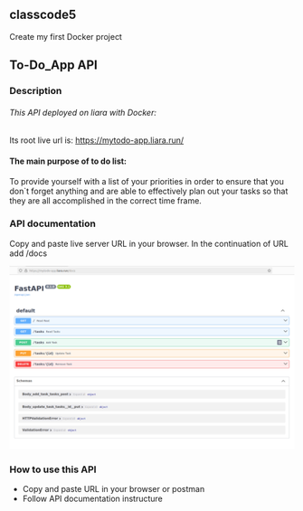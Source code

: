 ## classcode5

Create my first Docker project

## To-Do_App API


### Description

###### This API deployed on liara with Docker:
Its root live url is: https://mytodo-app.liara.run/

#### The main purpose of to do list:
To provide yourself with a list of your priorities in order to ensure that you don`t
forget anything and are able to effectively plan out your tasks so that they are all
accomplished in the correct time frame.



### API documentation

Copy and paste live server URL in your browser. In the continuation of URL add /docs

![documentation](https://github.com/FahimeMirveisi/Python_for_Deployment/blob/main/ToDo_app_fastapi_docker_assignment5/To_Do_App/assets/docs.png)

### How to use this API

- Copy and paste URL in your browser or postman
- Follow API documentation instructure

